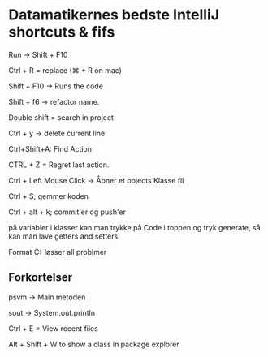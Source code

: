 # Datamatikernes bedste IntelliJ shortcuts & fifs

Run &rightarrow; Shift + F10 

Ctrl + R = replace (⌘ + R on mac)

Shift + F10 &rightarrow; Runs the code

Shift + f6 &rightarrow; refactor name.

Double shift = search in project

Ctrl + y &rightarrow; delete current line

Ctrl+Shift+A: Find Action

CTRL + Z = Regret last action.

Ctrl + Left Mouse Click &rightarrow; Åbner et objects Klasse fil

Ctrl + S; gemmer koden

Ctrl + alt + k; commit'er og push'er

på variabler i klasser kan man trykke på Code i toppen og tryk generate, så kan man lave getters and setters

Format C:-løsser all problmer


## Forkortelser 

psvm &rightarrow; Main metoden

sout &rightarrow; System.out.println

Ctrl + E = View recent files

Alt + Shift + W  to show a class in package explorer


